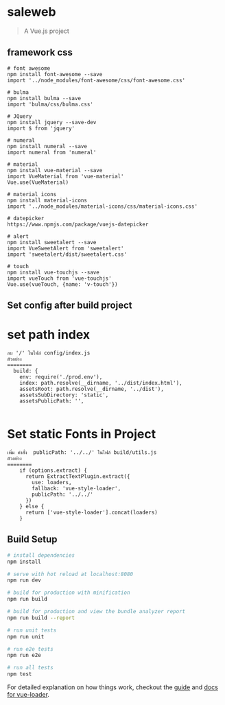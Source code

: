 # saleweb

> A Vue.js project

## framework css
```
# font awesome
npm install font-awesome --save
import '../node_modules/font-awesome/css/font-awesome.css'

# bulma
npm install bulma --save
import 'bulma/css/bulma.css'

# JQuery
npm install jquery --save-dev
import $ from 'jquery'

# numeral
npm install numeral --save
import numeral from 'numeral'

# material
npm install vue-material --save
import VueMaterial from 'vue-material'
Vue.use(VueMaterial)

# material icons
npm install material-icons
import '../node_modules/material-icons/css/material-icons.css'

# datepicker
https://www.npmjs.com/package/vuejs-datepicker

# alert 
npm install sweetalert --save
import VueSweetAlert from 'sweetalert'
import 'sweetalert/dist/sweetalert.css'

# touch 
npm install vue-touchjs --save
import vueTouch from 'vue-touchjs'
Vue.use(vueTouch, {name: 'v-touch'})

```
## Set config after build project
# set path index
```
ลบ '/' ในไฟล์ config/index.js
ตัวอย่าง
========
  build: {
    env: require('./prod.env'),
    index: path.resolve(__dirname, '../dist/index.html'),
    assetsRoot: path.resolve(__dirname, '../dist'),
    assetsSubDirectory: 'static',
    assetsPublicPath: '',
    
```
# Set static Fonts in Project
```
เพิ่ม คำสั่ง  publicPath: '../../' ในไฟล์ build/utils.js 
ตัวอย่าง 
========
	if (options.extract) {
      return ExtractTextPlugin.extract({
        use: loaders,
        fallback: 'vue-style-loader',
        publicPath: '../../'
      })
    } else {
      return ['vue-style-loader'].concat(loaders)
    }

```

## Build Setup

``` bash
# install dependencies
npm install

# serve with hot reload at localhost:8080
npm run dev

# build for production with minification
npm run build

# build for production and view the bundle analyzer report
npm run build --report

# run unit tests
npm run unit

# run e2e tests
npm run e2e

# run all tests
npm test
```

For detailed explanation on how things work, checkout the [guide](http://vuejs-templates.github.io/webpack/) and [docs for vue-loader](http://vuejs.github.io/vue-loader).
